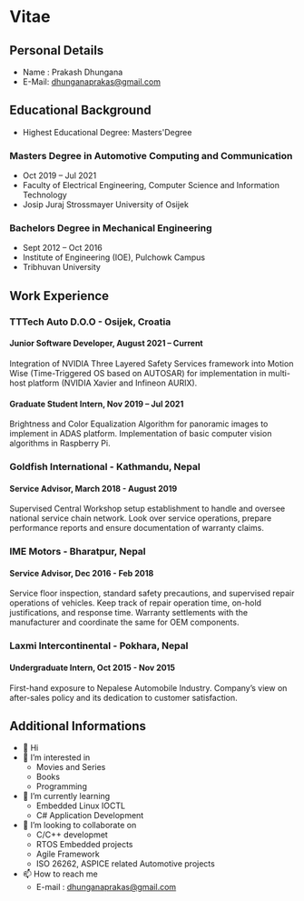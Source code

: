 # Vitae

## Personal Details

* Name : Prakash Dhungana
* E-Mail: dhunganaprakas@gmail.com

## Educational Background

* Highest Educational Degree: Masters'Degree

### Masters Degree in Automotive Computing and Communication

  * Oct 2019 – Jul 2021
  * Faculty of Electrical Engineering, Computer Science and Information Technology
  * Josip Juraj Strossmayer University of Osijek

### Bachelors Degree in Mechanical Engineering

  * Sept 2012 – Oct 2016
  * Institute of Engineering (IOE), Pulchowk Campus
  * Tribhuvan University

## Work Experience

### TTTech Auto D.O.O - Osijek, Croatia

#### Junior Software Developer, August 2021 – Current

Integration of NVIDIA Three Layered Safety Services framework into Motion Wise (Time-Triggered OS based on AUTOSAR) for implementation in multi-host platform (NVIDIA Xavier and Infineon AURIX).

#### Graduate Student Intern, Nov 2019 – Jul 2021

 Brightness and Color Equalization Algorithm for panoramic images to implement in ADAS platform. Implementation of basic computer vision algorithms in Raspberry Pi.

### Goldfish International - Kathmandu, Nepal

#### Service Advisor, March 2018 - August 2019

Supervised Central Workshop setup establishment to handle and oversee national service chain network. Look over service operations,
  prepare performance reports and ensure documentation of warranty claims.

### IME Motors - Bharatpur, Nepal

#### Service Advisor, Dec 2016 - Feb 2018

Service floor inspection, standard safety precautions, and supervised repair operations of vehicles. Keep track of repair operation time, on-hold justifications, and response time. Warranty settlements with the manufacturer and coordinate the same for OEM components.

### Laxmi Intercontinental - Pokhara, Nepal

#### Undergraduate Intern, Oct 2015 - Nov 2015

First-hand exposure to Nepalese Automobile Industry. Company’s view on after-sales policy and its dedication to customer satisfaction.

## Additional Informations

* 👋 Hi
* 👀 I’m interested in
  * Movies and Series
  * Books
  * Programming
* 🌱 I’m currently learning
  * Embedded Linux IOCTL
  * C# Application Development
* 💞️ I’m looking to collaborate on
  * C/C++ developmet
  * RTOS Embedded projects
  * Agile Framework
  * ISO 26262, ASPICE related Automotive projects
* 📫 How to reach me
  * E-mail : dhunganaprakas@gmail.com

<!---
dhunganaprakas/dhunganaprakas is a ✨ special ✨ repository because its `README.md` (this file) appears on your GitHub profile.
You can click the Preview link to take a look at your changes.
--->
